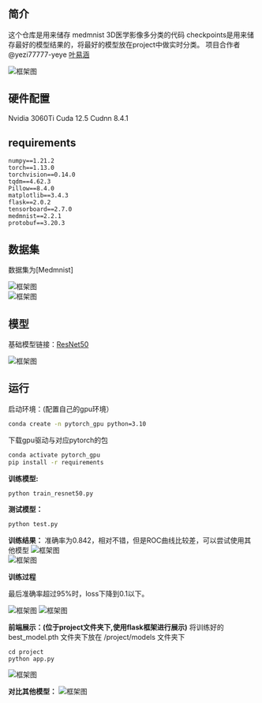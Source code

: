 ## 简介
这个仓库是用来储存 medmnist 3D医学影像多分类的代码
checkpoints是用来储存最好的模型结果的，将最好的模型放在project中做实时分类。
项目合作者 @yezi77777-yeye [叶易涵](https://github.com/yezi77777-yeye)

![框架图](./pic/first.png)  

## 硬件配置
Nvidia 3060Ti
Cuda 12.5 Cudnn 8.4.1

## requirements
```
numpy==1.21.2
torch==1.13.0
torchvision==0.14.0
tqdm==4.62.3
Pillow==8.4.0
matplotlib==3.4.3
flask==2.0.2
tensorboard==2.7.0
medmnist==2.2.1
protobuf==3.20.3
```

## 数据集
数据集为[Medmnist]

![框架图](./pic/data_show.png)  
![框架图](./pic/data_all.png)  

## 模型
基础模型链接：[ResNet50](https://github.com/pytorch/vision/blob/main/torchvision/models/resnet.py)

![框架图](./pic/resnet_bannner.png)  

## 运行

启动环境：(配置自己的gpu环境）

```bash
conda create -n pytorch_gpu python=3.10
```

下载gpu驱动与对应pytorch的包

```bash
conda activate pytorch_gpu
pip install -r requirements
```

**训练模型:**

```python
python train_resnet50.py
```

**测试模型：**
```python
python test.py
```

**训练结果：**
准确率为0.842，相对不错，但是ROC曲线比较差，可以尝试使用其他模型
![框架图](./pic/confusion_matrix.png)  
![框架图](./pic/ROC.png)  

**训练过程**

最后准确率超过95%时，loss下降到0.1以下。

![框架图](./pic/acc.png)
![框架图](./pic/loss.png)


**前端展示：(位于project文件夹下,使用flask框架进行展示)**
将训练好的 best_model.pth 文件夹下放在 /project/models 文件夹下

```
cd project
python app.py
```
![框架图](./pic/show.png)

**对比其他模型：**
![框架图](./pic/compare.png)

